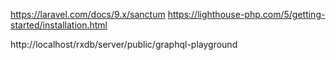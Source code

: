https://laravel.com/docs/9.x/sanctum
https://lighthouse-php.com/5/getting-started/installation.html

http://localhost/rxdb/server/public/graphql-playground
